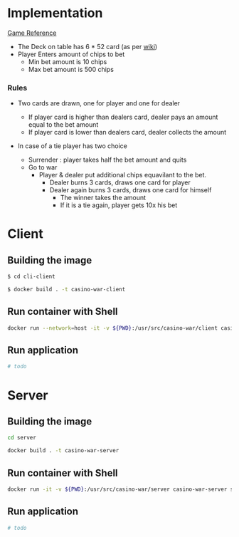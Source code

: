 # Implementation

[Game Reference](https://www.youtube.com/watch?v=SreZpq4LCdA&ab_channel=CasinoRamaResort)

 - The Deck on table has 6 * 52 card (as per [wiki](https://en.wikipedia.org/wiki/Casino_War))
 - Player Enters amount of chips to bet
    - Min bet amount is 10 chips
    - Max bet amount is 500 chips
### Rules
- Two cards are drawn, one for player and one for dealer
    - If player card is higher than dealers card, dealer pays an amount equal to the bet amount 
    - If player card is lower than dealers card, dealer collects the amount 

- In case of a tie player has two choice
    - Surrender : player takes half the bet amount and quits
    - Go to war
        - Player & dealer put additional chips equavilant to the bet.
            - Dealer burns 3 cards, draws one card for player
            - Dealer again burns 3 cards, draws one card for himself 
                - The winner takes the amount
                - If it is a tie again, player gets 10x his bet

# Client

## Building the image

```sh
$ cd cli-client

$ docker build . -t casino-war-client
```

## Run container with Shell

```sh
docker run --network=host -it -v ${PWD}:/usr/src/casino-war/client casino-war-client sh
```

## Run application

```sh
# todo
```

# Server

## Building the image

```sh
cd server

docker build . -t casino-war-server
```

## Run container with Shell

```sh
docker run -it -v ${PWD}:/usr/src/casino-war/server casino-war-server sh
```

## Run application

```sh
# todo
```

